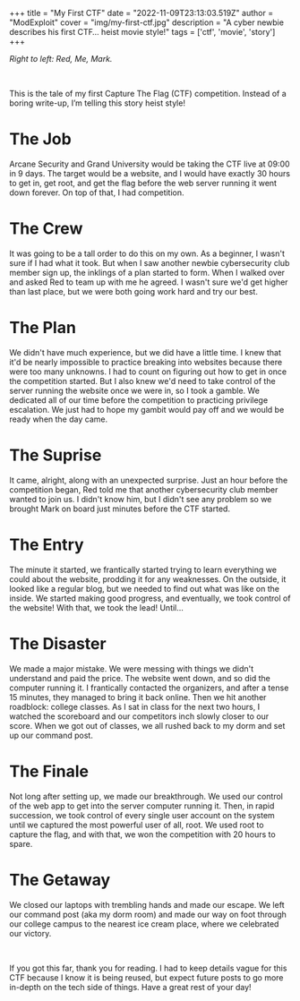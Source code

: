 +++
title = "My First CTF"
date = "2022-11-09T23:13:03.519Z"
author = "ModExploit"
cover = "img/my-first-ctf.jpg"
description = "A cyber newbie describes his first CTF… heist movie style!"
tags = ['ctf', 'movie', 'story']
+++

*Right to left: Red, Me, Mark.*

<br>

This is the tale of my first Capture The Flag (CTF) competition. Instead of a boring write-up, I’m telling this story heist style!  

# The Job  
Arcane Security and Grand University would be taking the CTF live at 09:00 in 9 days. The target would be a website, and I would have exactly 30 hours to get in, get root, and get the flag before the web server running it went down forever. On top of that, I had competition.

# The Crew  
It was going to be a tall order to do this on my own. As a beginner, I wasn't sure if I had what it took. But when I saw another newbie cybersecurity club member sign up, the inklings of a plan started to form. When I walked over and asked Red to team up with me he agreed. I wasn't sure we'd get higher than last place, but we were both going work hard and try our best.

# The Plan  
We didn't have much experience, but we did have a little time. I knew that it'd be nearly impossible to practice breaking into websites because there were too many unknowns. I had to count on figuring out how to get in once the competition started. But I also knew we'd need to take control of the server running the website once we were in, so I took a gamble. We dedicated all of our time before the competition to practicing privilege escalation. We just had to hope my gambit would pay off and we would be ready when the day came.

# The Suprise  
It came, alright, along with an unexpected surprise. Just an hour before the competition began, Red told me that another cybersecurity club member wanted to join us. I didn't know him, but I didn't see any problem so we brought Mark on board just minutes before the CTF started.  

# The Entry  
The minute it started, we frantically started trying to learn everything we could about the website, prodding it for any weaknesses. On the outside, it looked like a regular blog, but we needed to find out what was like on the inside. We started making good progress, and eventually, we took control of the website! With that, we took the lead! Until...

# The Disaster  
We made a major mistake. We were messing with things we didn't understand and paid the price. The website went down, and so did the computer running it. I frantically contacted the organizers, and after a tense 15 minutes, they managed to bring it back online. Then we hit another roadblock: college classes. As I sat in class for the next two hours, I watched the scoreboard and our competitors inch slowly closer to our score. When we got out of classes, we all rushed back to my dorm and set up our command post.

# The Finale  
Not long after setting up, we made our breakthrough. We used our control of the web app to get into the server computer running it. Then, in rapid succession, we took control of every single user account on the system until we captured the most powerful user of all, root. We used root to capture the flag, and with that, we won the competition with 20 hours to spare.

# The Getaway  
We closed our laptops with trembling hands and made our escape. We left our command post (aka my dorm room) and made our way on foot through our college campus to the nearest ice cream place, where we celebrated our victory.

<br>
  
If you got this far, thank you for reading. I had to keep details vague for this CTF because I know it is being reused, but expect future posts to go more in-depth on the tech side of things. Have a great rest of your day!